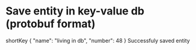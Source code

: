 # Save entity in key-value db (protobuf format)

<div print="true">
    <e:summary/>
    <e:example name="Check that db contains specified entity">
        <e:given>
            <e:db-kv-set cache="test.cache">
                <key>shortKey</key>
                <value>
                    <protobuf class="com.adven.concordion.extensions.exam.kafka.protobuf.TestEntity$Entity">
                    {
                        "name": "living in db",
                        "number": 48
                    }
                    </protobuf>
                </value>
            </e:db-kv-set>
        </e:given>
        <e:then>
            <span c:assertTrue="check()">Successfuly saved entity</span>
        </e:then>
    </e:example>
</div>    
